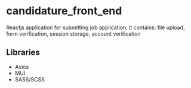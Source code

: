 # candidature_front_end
Reactjs application for submitting job application, it contains: file upload, form verification, session storage, account verification

<div>
  <h2>Libraries</h2>
  <p>
    <ul>
      <li>Axios</li>
      <li>MUI</li>
      <li>SASS/SCSS</li>
    </ul>
  </p>
</div>
